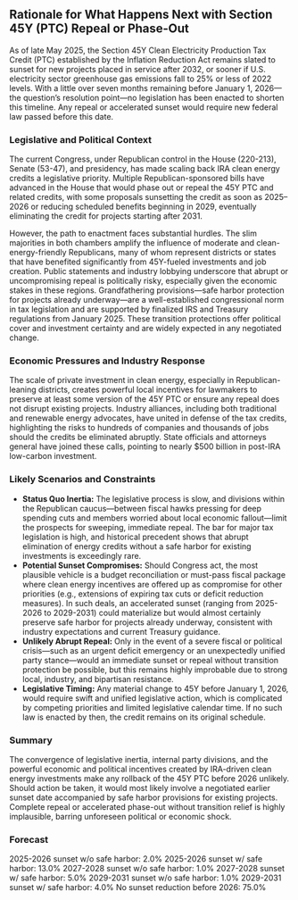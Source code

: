 ## Rationale for What Happens Next with Section 45Y (PTC) Repeal or Phase-Out

As of late May 2025, the Section 45Y Clean Electricity Production Tax Credit (PTC) established by the Inflation Reduction Act remains slated to sunset for new projects placed in service after 2032, or sooner if U.S. electricity sector greenhouse gas emissions fall to 25% or less of 2022 levels. With a little over seven months remaining before January 1, 2026—the question’s resolution point—no legislation has been enacted to shorten this timeline. Any repeal or accelerated sunset would require new federal law passed before this date.

### Legislative and Political Context

The current Congress, under Republican control in the House (220-213), Senate (53-47), and presidency, has made scaling back IRA clean energy credits a legislative priority. Multiple Republican-sponsored bills have advanced in the House that would phase out or repeal the 45Y PTC and related credits, with some proposals sunsetting the credit as soon as 2025–2026 or reducing scheduled benefits beginning in 2029, eventually eliminating the credit for projects starting after 2031.

However, the path to enactment faces substantial hurdles. The slim majorities in both chambers amplify the influence of moderate and clean-energy-friendly Republicans, many of whom represent districts or states that have benefited significantly from 45Y-fueled investments and job creation. Public statements and industry lobbying underscore that abrupt or uncompromising repeal is politically risky, especially given the economic stakes in these regions. Grandfathering provisions—safe harbor protection for projects already underway—are a well-established congressional norm in tax legislation and are supported by finalized IRS and Treasury regulations from January 2025. These transition protections offer political cover and investment certainty and are widely expected in any negotiated change.

### Economic Pressures and Industry Response

The scale of private investment in clean energy, especially in Republican-leaning districts, creates powerful local incentives for lawmakers to preserve at least some version of the 45Y PTC or ensure any repeal does not disrupt existing projects. Industry alliances, including both traditional and renewable energy advocates, have united in defense of the tax credits, highlighting the risks to hundreds of companies and thousands of jobs should the credits be eliminated abruptly. State officials and attorneys general have joined these calls, pointing to nearly $500 billion in post-IRA low-carbon investment.

### Likely Scenarios and Constraints

- **Status Quo Inertia:** The legislative process is slow, and divisions within the Republican caucus—between fiscal hawks pressing for deep spending cuts and members worried about local economic fallout—limit the prospects for sweeping, immediate repeal. The bar for major tax legislation is high, and historical precedent shows that abrupt elimination of energy credits without a safe harbor for existing investments is exceedingly rare.
- **Potential Sunset Compromises:** Should Congress act, the most plausible vehicle is a budget reconciliation or must-pass fiscal package where clean energy incentives are offered up as compromise for other priorities (e.g., extensions of expiring tax cuts or deficit reduction measures). In such deals, an accelerated sunset (ranging from 2025-2026 to 2029-2031) could materialize but would almost certainly preserve safe harbor for projects already underway, consistent with industry expectations and current Treasury guidance.
- **Unlikely Abrupt Repeal:** Only in the event of a severe fiscal or political crisis—such as an urgent deficit emergency or an unexpectedly unified party stance—would an immediate sunset or repeal without transition protection be possible, but this remains highly improbable due to strong local, industry, and bipartisan resistance.
- **Legislative Timing:** Any material change to 45Y before January 1, 2026, would require swift and unified legislative action, which is complicated by competing priorities and limited legislative calendar time. If no such law is enacted by then, the credit remains on its original schedule.

### Summary

The convergence of legislative inertia, internal party divisions, and the powerful economic and political incentives created by IRA-driven clean energy investments make any rollback of the 45Y PTC before 2026 unlikely. Should action be taken, it would most likely involve a negotiated earlier sunset date accompanied by safe harbor provisions for existing projects. Complete repeal or accelerated phase-out without transition relief is highly implausible, barring unforeseen political or economic shock.

### Forecast

2025-2026 sunset w/o safe harbor: 2.0%
2025-2026 sunset w/ safe harbor: 13.0%
2027-2028 sunset w/o safe harbor: 1.0%
2027-2028 sunset w/ safe harbor: 5.0%
2029-2031 sunset w/o safe harbor: 1.0%
2029-2031 sunset w/ safe harbor: 4.0%
No sunset reduction before 2026: 75.0%